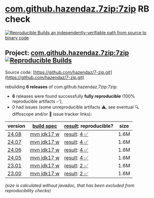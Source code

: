 [com.github.hazendaz.7zip:7zip](https://central.sonatype.com/artifact/com.github.hazendaz.7zip/7zip/versions) RB check
=======

[![Reproducible Builds](https://reproducible-builds.org/images/logos/rb.svg) an independently-verifiable path from source to binary code](https://reproducible-builds.org/)

## Project: [com.github.hazendaz.7zip:7zip](https://central.sonatype.com/artifact/com.github.hazendaz.7zip/7zip/versions) [![Reproducible Builds](https://img.shields.io/endpoint?url=https://raw.githubusercontent.com/jvm-repo-rebuild/reproducible-central/master/content/com/github/hazendaz/7zip/badge.json)](https://github.com/jvm-repo-rebuild/reproducible-central/blob/master/content/com/github/hazendaz/7zip/README.md)

Source code: [https://github.com/hazendaz/7-zip.git](https://github.com/hazendaz/7-zip.git)

rebuilding **6 releases** of com.github.hazendaz.7zip:7zip:
- **6** releases were found successfully **fully reproducible** (100% reproducible artifacts :white_check_mark:),
- 0 had issues (some unreproducible artifacts :warning:, see eventual :mag: diffoscope and/or :memo: issue tracker links):

| version | [build spec](/BUILDSPEC.md) | [result](https://reproducible-builds.org/docs/jvm/): reproducible? | size |
| -- | --------- | ------ | -- |
| [24.08](https://central.sonatype.com/artifact/com.github.hazendaz.7zip/7zip/24.08/pom) | [mvn jdk17 w](7zip-24.08.buildspec) | [result](7zip-24.08.buildinfo): [4 :white_check_mark: ](7zip-24.08.buildcompare) | 1.6M |
| [24.07](https://central.sonatype.com/artifact/com.github.hazendaz.7zip/7zip/24.07/pom) | [mvn jdk17 w](7zip-24.07.buildspec) | [result](7zip-24.07.buildinfo): [4 :white_check_mark: ](7zip-24.07.buildcompare) | 1.6M |
| [24.06](https://central.sonatype.com/artifact/com.github.hazendaz.7zip/7zip/24.06/pom) | [mvn jdk17 w](7zip-24.06.buildspec) | [result](7zip-24.06.buildinfo): [4 :white_check_mark: ](7zip-24.06.buildcompare) | 1.6M |
| [24.05](https://central.sonatype.com/artifact/com.github.hazendaz.7zip/7zip/24.05/pom) | [mvn jdk17 w](7zip-24.05.buildspec) | [result](7zip-24.05.buildinfo): [4 :white_check_mark: ](7zip-24.05.buildcompare) | 1.6M |
| [23.01](https://central.sonatype.com/artifact/com.github.hazendaz.7zip/7zip/23.01/pom) | [mvn jdk17 w](7zip-23.01.buildspec) | [result](7zip-23.01.buildinfo): [2 :white_check_mark: ](7zip-23.01.buildcompare) | 1.6M |
| [23.00](https://central.sonatype.com/artifact/com.github.hazendaz.7zip/7zip/23.00/pom) | [mvn jdk17 w](7zip-23.00.buildspec) | [result](7zip-23.00.buildinfo): [2 :white_check_mark: ](7zip-23.00.buildcompare) | 1.6M |

<i>(size is calculated without javadoc, that has been excluded from reproducibility checks)</i>
